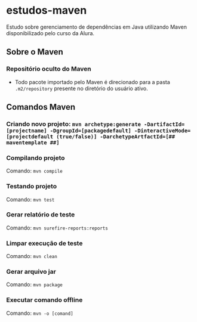 # estudos-maven
Estudo sobre gerenciamento de dependências em Java utilizando Maven disponibilizado pelo curso da Alura.

## Sobre o Maven 
### Repositório oculto do Maven
* Todo pacote importado pelo Maven é direcionado para a pasta `.m2/repository` presente no diretório do usuário ativo.

## Comandos Maven
### Criando novo projeto: `mvn archetype:generate -DartifactId=[projectname] -DgroupId=[packagedefault] -DinteractiveMode=[projectdefault (true/false)] -DarchetypeArtfactId=[## maventemplate ##]`
### Compilando projeto
Comando: `mvn compile`
### Testando projeto
Comando: `mvn test`
### Gerar relatório de teste
Comando: `mvn surefire-reports:reports`
### Limpar execução de teste
Comando: `mvn clean`
### Gerar arquivo jar
Comando: `mvn package`
### Executar comando offline
Comando: `mvn -o [comand]`
